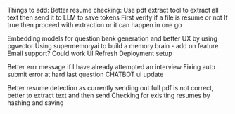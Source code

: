Things to add: 
Better resume checking:
    Use pdf extract tool to extract all text then send it to LLM to save tokens
    First verify if a file is resume or not
    If true then proceed with extraction or it can happen in one go

Embedding models for question bank generation and better UX by using pgvector
Using supermemoryai to build a memory brain - add on feature
Email support? Could work
UI Refresh
Deployment setup

Better errr message if I have already attempted an interview
Fixing auto submit error at hard last question
CHATBOT ui update 

Better resume detection as currently sending out full pdf is not correct, better to extract text and then send
Checking for exisiting resumes by hashing and saving